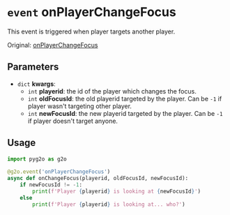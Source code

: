 # `event` onPlayerChangeFocus
This event is triggered when player targets another player.

Original: [onPlayerChangeFocus](https://gothicmultiplayerteam.gitlab.io/docs/0.3.0/script-reference/server-events/player/onPlayerChangeFocus/)

## Parameters
* `dict` **kwargs**:
    * `int` **playerid**: the id of the player which changes the focus.
    * `int` **oldFocusId**: the old playerid targeted by the player. Can be `-1` if player wasn't targeting other player.
    * `int` **newFocusId**:  the new playerid targeted by the player. Can be `-1` if player doesn't target anyone.
    
## Usage
```python
import pyg2o as g2o
        
@g2o.event('onPlayerChangeFocus')
async def onChangeFocus(playerid, oldFocusId, newFocusId):
    if newFocusId != -1:
        print(f'Player {playerid} is looking at {newFocusId}')
    else
        print(f'Player {playerid} is looking at... who?')
```